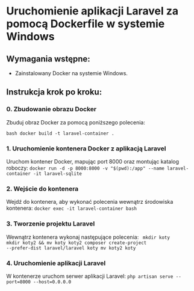 # Uruchomienie aplikacji Laravel za pomocą Dockerfile w systemie Windows

## Wymagania wstępne:
- Zainstalowany Docker na systemie Windows.

## Instrukcja krok po kroku:

### 0. Zbudowanie obrazu Docker
Zbuduj obraz Docker za pomocą poniższego polecenia:

```bash docker build -t laravel-container .```

### 1. Uruchomienie kontenera Docker z aplikacją Laravel

Uruchom kontener Docker, mapując port 8000 oraz montując katalog roboczy:
```docker run -d -p 8000:8000 -v "$(pwd):/app" --name laravel-container -it laravel-sqlite```

### 2. Wejście do kontenera

Wejdź do kontenera, aby wykonać polecenia wewnątrz środowiska kontenera:
```docker exec -it laravel-container bash```

### 3. Tworzenie projektu Laravel

Wewnątrz kontenera wykonaj następujące polecenia:
<code>
mkdir koty
mkdir koty2 && mv koty koty2
composer create-project --prefer-dist laravel/laravel koty
mv koty2 koty
</code>

### 4. Uruchomienie aplikacji Laravel

W kontenerze uruchom serwer aplikacji Laravel:
```php artisan serve --port=8000 --host=0.0.0.0```
